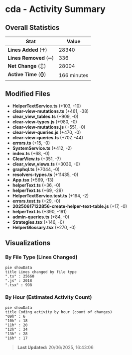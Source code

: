 # cda - Activity Summary 

## Overall Statistics

| Stat                   | Value                                                             |
| ---------------------- | ----------------------------------------------------------------- |
| **Lines Added** (➕)   | 28340                                          |
| **Lines Removed** (➖) | 336                                        |
| **Net Change** (↕)    | 28004                |
| **Active Time** (⌚)   | 166 minutes |


## Modified Files
- **HelperTextService.ts** (+103, -10)
- **clear-view-mutations.ts** (+461, -38)
- **clear_view_tables.ts** (+909, -0)
- **clear-view-types.js** (+980, -0)
- **clear-view-mutations.js** (+551, -0)
- **clear-view-queries.js** (+470, -0)
- **clear-view-queries.ts** (+707, -44)
- **errors.ts** (+15, -0)
- **SystemService.ts** (+412, -2)
- **index.ts** (+68, -0)
- **ClearView.ts** (+351, -7)
- **clear_view_views.ts** (+3030, -0)
- **graphql.ts** (+7044, -0)
- **resolvers-types.ts** (+11435, -0)
- **App.tsx** (+569, -13)
- **helperText.ts** (+36, -0)
- **helperText.ts** (+69, -29)
- **HelperTextService.test.ts** (+194, -2)
- **errors.test.ts** (+29, -0)
- **20250617122856-create-helper-text-table.js** (+17, -0)
- **helperText.ts** (+390, -191)
- **admin-queries.ts** (+84, -0)
- **Strategies.tsx** (+146, -0)
- **HelperGlossary.tsx** (+270, -0)

## Visualizations

### By File Type (Lines Changed)

```mermaid
pie showData
title Lines changed by file type
".ts" : 25660
".js" : 2018
".tsx" : 998
```

### By Hour (Estimated Activity Count)

```mermaid
pie showData
title Coding activity by hour (count of changes)
"09h" : 6
"10h" : 18
"11h" : 20
"12h" : 34
"13h" : 28
"16h" : 17
```


> **Last Updated:** 20/06/2025, 16:43:06
